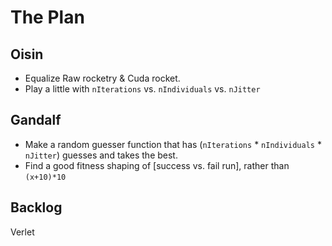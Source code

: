 # The Plan

## Oisin

- Equalize Raw rocketry & Cuda rocket.
- Play a little with `nIterations` vs. `nIndividuals` vs. `nJitter`

## Gandalf

- Make a random guesser function that has (`nIterations` * `nIndividuals` * `nJitter`) guesses and takes the best.
- Find a good fitness shaping of [success vs. fail run], rather than `(x+10)*10`

## Backlog

Verlet